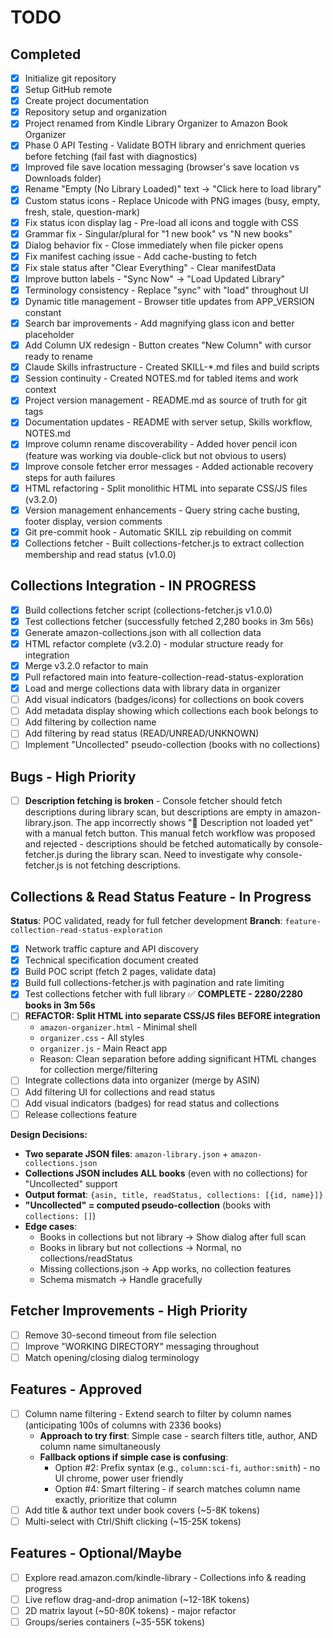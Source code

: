# TODO

## Completed
- [x] Initialize git repository
- [x] Setup GitHub remote
- [x] Create project documentation
- [x] Repository setup and organization
- [x] Project renamed from Kindle Library Organizer to Amazon Book Organizer
- [x] Phase 0 API Testing - Validate BOTH library and enrichment queries before fetching (fail fast with diagnostics)
- [x] Improved file save location messaging (browser's save location vs Downloads folder)
- [x] Rename "Empty (No Library Loaded)" text → "Click here to load library"
- [x] Custom status icons - Replace Unicode with PNG images (busy, empty, fresh, stale, question-mark)
- [x] Fix status icon display lag - Pre-load all icons and toggle with CSS
- [x] Grammar fix - Singular/plural for "1 new book" vs "N new books"
- [x] Dialog behavior fix - Close immediately when file picker opens
- [x] Fix manifest caching issue - Add cache-busting to fetch
- [x] Fix stale status after "Clear Everything" - Clear manifestData
- [x] Improve button labels - "Sync Now" → "Load Updated Library"
- [x] Terminology consistency - Replace "sync" with "load" throughout UI
- [x] Dynamic title management - Browser title updates from APP_VERSION constant
- [x] Search bar improvements - Add magnifying glass icon and better placeholder
- [x] Add Column UX redesign - Button creates "New Column" with cursor ready to rename
- [x] Claude Skills infrastructure - Created SKILL-*.md files and build scripts
- [x] Session continuity - Created NOTES.md for tabled items and work context
- [x] Project version management - README.md as source of truth for git tags
- [x] Documentation updates - README with server setup, Skills workflow, NOTES.md
- [x] Improve column rename discoverability - Added hover pencil icon (feature was working via double-click but not obvious to users)
- [x] Improve console fetcher error messages - Added actionable recovery steps for auth failures
- [x] HTML refactoring - Split monolithic HTML into separate CSS/JS files (v3.2.0)
- [x] Version management enhancements - Query string cache busting, footer display, version comments
- [x] Git pre-commit hook - Automatic SKILL zip rebuilding on commit
- [x] Collections fetcher - Built collections-fetcher.js to extract collection membership and read status (v1.0.0)

## Collections Integration - IN PROGRESS

- [x] Build collections fetcher script (collections-fetcher.js v1.0.0)
- [x] Test collections fetcher (successfully fetched 2,280 books in 3m 56s)
- [x] Generate amazon-collections.json with all collection data
- [x] HTML refactor complete (v3.2.0) - modular structure ready for integration
- [x] Merge v3.2.0 refactor to main
- [x] Pull refactored main into feature-collection-read-status-exploration
- [x] Load and merge collections data with library data in organizer
- [ ] Add visual indicators (badges/icons) for collections on book covers
- [ ] Add metadata display showing which collections each book belongs to
- [ ] Add filtering by collection name
- [ ] Add filtering by read status (READ/UNREAD/UNKNOWN)
- [ ] Implement "Uncollected" pseudo-collection (books with no collections)

## Bugs - High Priority

- [ ] **Description fetching is broken** - Console fetcher should fetch descriptions during library scan, but descriptions are empty in amazon-library.json. The app incorrectly shows "📝 Description not loaded yet" with a manual fetch button. This manual fetch workflow was proposed and rejected - descriptions should be fetched automatically by console-fetcher.js during the library scan. Need to investigate why console-fetcher.js is not fetching descriptions.

## Collections & Read Status Feature - In Progress

**Status**: POC validated, ready for full fetcher development
**Branch**: `feature-collection-read-status-exploration`

- [x] Network traffic capture and API discovery
- [x] Technical specification document created
- [x] Build POC script (fetch 2 pages, validate data)
- [x] Build full collections-fetcher.js with pagination and rate limiting
- [x] Test collections fetcher with full library ✅ **COMPLETE - 2280/2280 books in 3m 56s**
- [ ] **REFACTOR: Split HTML into separate CSS/JS files BEFORE integration**
  - `amazon-organizer.html` - Minimal shell
  - `organizer.css` - All styles
  - `organizer.js` - Main React app
  - Reason: Clean separation before adding significant HTML changes for collection merge/filtering
- [ ] Integrate collections data into organizer (merge by ASIN)
- [ ] Add filtering UI for collections and read status
- [ ] Add visual indicators (badges) for read status and collections
- [ ] Release collections feature

**Design Decisions:**
- **Two separate JSON files**: `amazon-library.json` + `amazon-collections.json`
- **Collections JSON includes ALL books** (even with no collections) for "Uncollected" support
- **Output format**: `{asin, title, readStatus, collections: [{id, name}]}`
- **"Uncollected" = computed pseudo-collection** (books with `collections: []`)
- **Edge cases**:
  - Books in collections but not library → Show dialog after full scan
  - Books in library but not collections → Normal, no collections/readStatus
  - Missing collections.json → App works, no collection features
  - Schema mismatch → Handle gracefully

## Fetcher Improvements - High Priority

- [ ] Remove 30-second timeout from file selection
- [ ] Improve "WORKING DIRECTORY" messaging throughout
- [ ] Match opening/closing dialog terminology

## Features - Approved

- [ ] Column name filtering - Extend search to filter by column names (anticipating 100s of columns with 2336 books)
  - **Approach to try first**: Simple case - search filters title, author, AND column name simultaneously
  - **Fallback options if simple case is confusing**:
    - Option #2: Prefix syntax (e.g., `column:sci-fi`, `author:smith`) - no UI chrome, power user friendly
    - Option #4: Smart filtering - if search matches column name exactly, prioritize that column
- [ ] Add title & author text under book covers (~5-8K tokens)
- [ ] Multi-select with Ctrl/Shift clicking (~15-25K tokens)

## Features - Optional/Maybe

- [ ] Explore read.amazon.com/kindle-library - Collections info & reading progress
- [ ] Live reflow drag-and-drop animation (~12-18K tokens)
- [ ] 2D matrix layout (~50-80K tokens) - major refactor
- [ ] Groups/series containers (~35-55K tokens)
